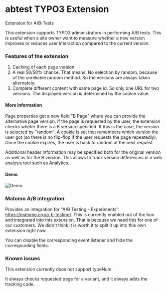 # abtest TYPO3 Extension

Extension for A/B-Tests

This extension supports TYPO3 administrators in performing A/B tests. This is useful when a site owner want to measure whether a new version improves or reduces user interaction compared to the current version.

### Features of the extension

1. Caching of each page version
2. A real 50/50% chance. That means: No selection by random, because of the unreliable random method. So the versions are always taken alternately.
3. Complete different content with same page id. So only one URL for two versions. The displayed version is determined by the cookie value.

#### More information

Page properties get a new field "B Page" where you can provide the alternative page version. If the page is requested by the user, the extension checks wheter there is a B version specified. If this is the case, the version is selected by "random". A cookie is set that remembers which version the user got (so there is no flip-flop if the user requests the page repeatedly). Once the cookie expires, the user is back to random at the next request.

Additional header information may be specified both for the original version as well as for the B version. This allows to track version differences in a web analysis tool such as Analytics. 


#### Demo

![Demo](https://raw.githubusercontent.com/werkraum-media/abtest/master/Documentation/Images/demo.gif)

### Matomo A/B integration

Provides an integration for "A/B Testing - Experiments" https://matomo.org/a-b-testing/.
This is currently enabled out of the box and integrated into this extension.
That is because we need this for one of our customers.
We didn't think it is worth it to split it up into this own extension right now.

You can disable the corresponding event listener and hide the corresponding fields.

### Known issues

This extension currently does not support typeNum.

It always checks requested page for a variant, and it always adds the tracking code.
